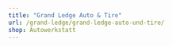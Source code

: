 ```yaml
---
title: "Grand Ledge Auto & Tire"
url: /grand-ledge/grand-ledge-auto-und-tire/
shop: Autowerkstatt
---
```

